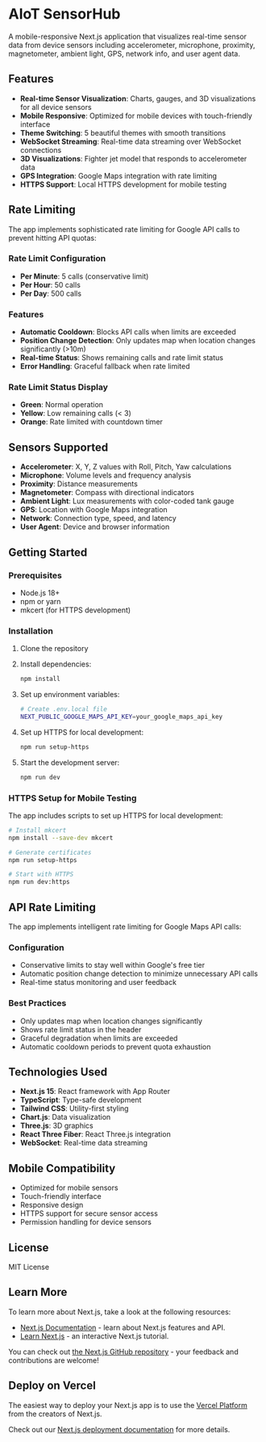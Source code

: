 
# AIoT SensorHub

A mobile-responsive Next.js application that visualizes real-time sensor data from device sensors including accelerometer, microphone, proximity, magnetometer, ambient light, GPS, network info, and user agent data.

## Features

- **Real-time Sensor Visualization**: Charts, gauges, and 3D visualizations for all device sensors
- **Mobile Responsive**: Optimized for mobile devices with touch-friendly interface
- **Theme Switching**: 5 beautiful themes with smooth transitions
- **WebSocket Streaming**: Real-time data streaming over WebSocket connections
- **3D Visualizations**: Fighter jet model that responds to accelerometer data
- **GPS Integration**: Google Maps integration with rate limiting
- **HTTPS Support**: Local HTTPS development for mobile testing

## Rate Limiting

The app implements sophisticated rate limiting for Google API calls to prevent hitting API quotas:

### Rate Limit Configuration
- **Per Minute**: 5 calls (conservative limit)
- **Per Hour**: 50 calls
- **Per Day**: 500 calls

### Features
- **Automatic Cooldown**: Blocks API calls when limits are exceeded
- **Position Change Detection**: Only updates map when location changes significantly (>10m)
- **Real-time Status**: Shows remaining calls and rate limit status
- **Error Handling**: Graceful fallback when rate limited

### Rate Limit Status Display
- **Green**: Normal operation
- **Yellow**: Low remaining calls (< 3)
- **Orange**: Rate limited with countdown timer

## Sensors Supported

- **Accelerometer**: X, Y, Z values with Roll, Pitch, Yaw calculations
- **Microphone**: Volume levels and frequency analysis
- **Proximity**: Distance measurements
- **Magnetometer**: Compass with directional indicators
- **Ambient Light**: Lux measurements with color-coded tank gauge
- **GPS**: Location with Google Maps integration
- **Network**: Connection type, speed, and latency
- **User Agent**: Device and browser information

## Getting Started

### Prerequisites
- Node.js 18+ 
- npm or yarn
- mkcert (for HTTPS development)

### Installation

1. Clone the repository
2. Install dependencies:
   ```bash
   npm install
   ```

3. Set up environment variables:
   ```bash
   # Create .env.local file
   NEXT_PUBLIC_GOOGLE_MAPS_API_KEY=your_google_maps_api_key
   ```

4. Set up HTTPS for local development:
   ```bash
   npm run setup-https
   ```

5. Start the development server:
   ```bash
   npm run dev
   ```

### HTTPS Setup for Mobile Testing

The app includes scripts to set up HTTPS for local development:

```bash
# Install mkcert
npm install --save-dev mkcert

# Generate certificates
npm run setup-https

# Start with HTTPS
npm run dev:https
```

## API Rate Limiting

The app implements intelligent rate limiting for Google Maps API calls:

### Configuration
- Conservative limits to stay well within Google's free tier
- Automatic position change detection to minimize unnecessary API calls
- Real-time status monitoring and user feedback

### Best Practices
- Only updates map when location changes significantly
- Shows rate limit status in the header
- Graceful degradation when limits are exceeded
- Automatic cooldown periods to prevent quota exhaustion

## Technologies Used

- **Next.js 15**: React framework with App Router
- **TypeScript**: Type-safe development
- **Tailwind CSS**: Utility-first styling
- **Chart.js**: Data visualization
- **Three.js**: 3D graphics
- **React Three Fiber**: React Three.js integration
- **WebSocket**: Real-time data streaming

## Mobile Compatibility

- Optimized for mobile sensors
- Touch-friendly interface
- Responsive design
- HTTPS support for secure sensor access
- Permission handling for device sensors

## License

MIT License

## Learn More

To learn more about Next.js, take a look at the following resources:

- [Next.js Documentation](https://nextjs.org/docs) - learn about Next.js features and API.
- [Learn Next.js](https://nextjs.org/learn) - an interactive Next.js tutorial.

You can check out [the Next.js GitHub repository](https://github.com/vercel/next.js) - your feedback and contributions are welcome!

## Deploy on Vercel

The easiest way to deploy your Next.js app is to use the [Vercel Platform](https://vercel.com/new?utm_medium=default-template&filter=next.js&utm_source=create-next-app&utm_campaign=create-next-app-readme) from the creators of Next.js.

Check out our [Next.js deployment documentation](https://nextjs.org/docs/app/building-your-application/deploying) for more details.


